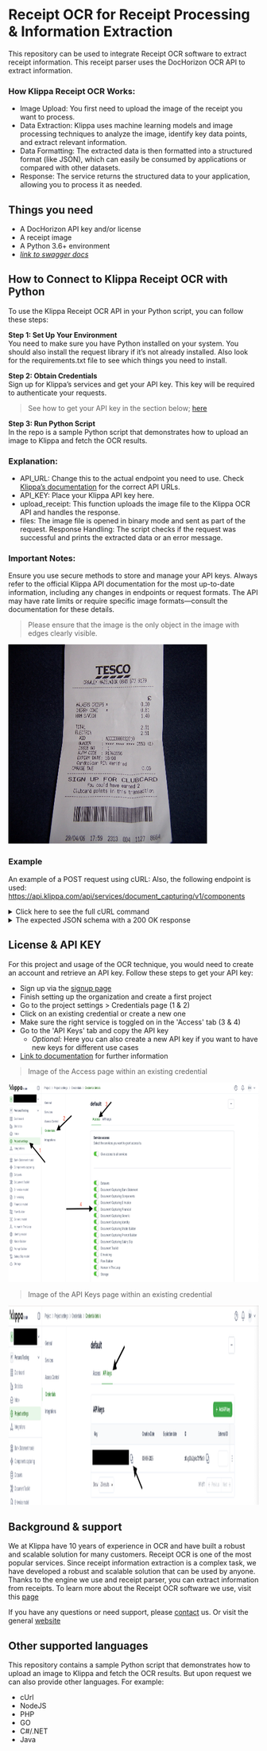 # Receipt OCR for Receipt Processing & Information Extraction
This repository can be used to integrate Receipt OCR software to extract receipt information.
This receipt parser uses the DocHorizon OCR API to extract information.

### How Klippa Receipt OCR Works:

- Image Upload: You first need to upload the image of the receipt you want to process.
- Data Extraction: Klippa uses machine learning models and image processing techniques to analyze the image, identify key data points, and extract relevant information.
- Data Formatting: The extracted data is then formatted into a structured format (like JSON), which can easily be consumed by applications or compared with other datasets.
- Response: The service returns the structured data to your application, allowing you to process it as needed.

## Things you need
- A DocHorizon API key and/or license
- A receipt image
- A Python 3.6+ environment
- [_link to swagger docs_](https://dochorizon.klippa.com/api/swagger#/)

## How to Connect to Klippa Receipt OCR with Python
To use the Klippa Receipt OCR API in your Python script, you can follow these steps:

**Step 1: Set Up Your Environment** <br/>
You need to make sure you have Python installed on your system. You should also install the request library if it’s not already installed.
Also look for the requirements.txt file to see which things you need to install.

**Step 2: Obtain Credentials** <br/>
Sign up for Klippa’s services and get your API key. This key will be required to authenticate your requests.
>See how to get your API key in the section below; [here](#license--api-key)

**Step 3: Run Python Script** <br/>
In the repo is a sample Python script that demonstrates how to upload an image to Klippa and fetch the OCR results.


### Explanation:
- API_URL: Change this to the actual endpoint you need to use. Check [Klippa’s documentation](https://dochorizon.klippa.com/api/swagger#/) for the correct API URLs.
- API_KEY: Place your Klippa API key here.
- upload_receipt: This function uploads the image file to the Klippa OCR API and handles the response.
- files: The image file is opened in binary mode and sent as part of the request.
  Response Handling: The script checks if the request was successful and prints the extracted data or an error message.

### Important Notes:
Ensure you use secure methods to store and manage your API keys.
Always refer to the official Klippa API documentation for the most up-to-date information, including any changes in endpoints or request formats.
The API may have rate limits or require specific image formats—consult the documentation for these details.

>Please ensure that the image is the only object in the image with edges clearly visible.

<img src="/images/receipt-example-github.jpg" alt="receipt-example" width="400" height="400">

### Example
An example of a POST request using cURL:
Also, the following endpoint is used:
https://api.klippa.com/api/services/document_capturing/v1/components

<details>
<summary>Click here to see the full cURL command</summary>

```
curl -X POST \
  -H "Authorization: Bearer your_api_key_here" \
  -H "Content-Type: application/json" \
  -d '{
    "components": {
      "barcode": {
        "barcode_types": ["code128"],
        "enabled": true
      },
      "fraud": {
        "enabled": true,
        "metadata": {
          "date": true,
          "editor": true
        },
        "visual": {
          "copy_move": true,
          "splicing": true
        }
      },
      "ocr": {
        "enabled": true
      }
    },
    "documents": [
      {
        "filename": "bonnetje.jpg",
        "data": "HIER_KOMT_DE_BASE64_DATA_VAN_JE_BESTAND"
      }
    ]
  }' \
  https://api.klippa.com/api/services/document_capturing/v1/components
```

</details>

<details>
<summary>The expected JSON schema with a 200 OK response</summary>

```
{
  "components": {
    "barcode": {
      "barcodes": [
        {
          "type": "string",
          "value": "string"
        }
      ],
      "candidates": [
        {
          "confidence": 0,
          "coordinates": [
            {
              "file": 0,
              "page": 0,
              "vertices": [
                [
                  0
                ]
              ]
            }
          ],
          "type": "string",
          "value": "string"
        }
      ]
    },
    "fraud": {
      "metadata": {
        "date": {
          "confidence": 0,
          "digitized": "string",
          "modified": "string",
          "original": "string"
        },
        "editor": {
          "confidence": 0,
          "found": [
            "string"
          ],
          "fraudulent": [
            "string"
          ]
        }
      },
      "summary": {
        "confidence": 0
      },
      "visual": {
        "copy_move": {
          "confidence": 0,
          "coordinates": [
            {
              "file": 0,
              "page": 0,
              "vertices": [
                [
                  0
                ]
              ]
            }
          ]
        },
        "splicing": {
          "confidence": 0,
          "coordinates": [
            {
              "file": 0,
              "page": 0,
              "vertices": [
                [
                  0
                ]
              ]
            }
          ]
        }
      }
    },
    "ocr": {
      "documents": [
        {
          "document_index": 0,
          "pages": [
            {
              "height": 0,
              "lines": [
                {
                  "coordinates": [
                    {
                      "file": 0,
                      "page": 0,
                      "vertices": [
                        [
                          0
                        ]
                      ]
                    }
                  ],
                  "text": "string",
                  "words": [
                    {
                      "coordinates": [
                        {
                          "file": 0,
                          "page": 0,
                          "vertices": [
                            [
                              0
                            ]
                          ]
                        }
                      ],
                      "text": "string"
                    }
                  ]
                }
              ],
              "page_index": 0,
              "text": "string",
              "width": 0
            }
          ]
        }
      ]
    }
  },
  "version": "string"
}
```

</details>

## License & API KEY
For this project and usage of the OCR technique, you would need to create an account and retrieve an API key.
Follow these steps to get your API key:
* Sign up via the [signup page](https://dochorizon.klippa.com/public/signup)
* Finish setting up the organization and create a first project
* Go to the project settings > Credentials page (1 & 2)
* Click on an existing credential or create a new one
* Make sure the right service is toggled on in the 'Access' tab (3 & 4)
* Go to the 'API Keys' tab and copy the API key
  * _Optional:_ Here you can also create a new API key if you want to have new keys for different use cases
* [Link to documentation](https://dochorizon.klippa.com/docs/platform/credentials) for further information

> Image of the Access page within an existing credential
<img src="/images/screenshot_credentials_access.png" alt="screenshot API key" width="1000" height="400">

> Image of the API Keys page within an existing credential
<img src="/images/screenshot_credentials_APIKEY.png" alt="screenshot API key" width="1000" height="400">

## Background & support
We at Klippa have 10 years of experience in OCR and have built a robust and scalable solution for many customers.
Receipt OCR is one of the most popular services. Since receipt information extraction is a complex task, we have developed a robust and scalable solution that can be used by anyone.
Thanks to the engine we use and receipt parser, you can extract information from receipts.
To learn more about the Receipt OCR software we use, visit this [page](https://www.klippa.com/en/ocr/financial-documents/receipts/) 

If you have any questions or need support, please [contact](mailto:dochorizon-support@klippa.com) us.
Or visit the general [website](https://klippa.com/)

## Other supported languages
This repository contains a sample Python script that demonstrates how to upload an image to Klippa and fetch the OCR results.
But upon request we can also provide other languages. For example:
- cUrl
- NodeJS
- PHP
- GO
- C#/.NET
- Java